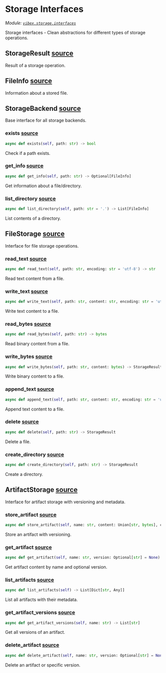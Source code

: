 # Storage Interfaces

_Module: [`vibex.storage.interfaces`](https://github.com/dustland/vibex/blob/main/src/vibex/storage/interfaces.py)_

Storage interfaces - Clean abstractions for different types of storage operations.

## StorageResult <a href="https://github.com/dustland/vibex/blob/main/src/vibex/storage/interfaces.py#L13" class="source-link" title="View source code">source</a>

Result of a storage operation.

## FileInfo <a href="https://github.com/dustland/vibex/blob/main/src/vibex/storage/interfaces.py#L30" class="source-link" title="View source code">source</a>

Information about a stored file.

## StorageBackend <a href="https://github.com/dustland/vibex/blob/main/src/vibex/storage/interfaces.py#L44" class="source-link" title="View source code">source</a>

Base interface for all storage backends.

### exists <a href="https://github.com/dustland/vibex/blob/main/src/vibex/storage/interfaces.py#L48" class="source-link" title="View source code">source</a>

```python
async def exists(self, path: str) -> bool
```

Check if a path exists.

### get_info <a href="https://github.com/dustland/vibex/blob/main/src/vibex/storage/interfaces.py#L53" class="source-link" title="View source code">source</a>

```python
async def get_info(self, path: str) -> Optional[FileInfo]
```

Get information about a file/directory.

### list_directory <a href="https://github.com/dustland/vibex/blob/main/src/vibex/storage/interfaces.py#L58" class="source-link" title="View source code">source</a>

```python
async def list_directory(self, path: str = '.') -> List[FileInfo]
```

List contents of a directory.

## FileStorage <a href="https://github.com/dustland/vibex/blob/main/src/vibex/storage/interfaces.py#L63" class="source-link" title="View source code">source</a>

Interface for file storage operations.

### read_text <a href="https://github.com/dustland/vibex/blob/main/src/vibex/storage/interfaces.py#L67" class="source-link" title="View source code">source</a>

```python
async def read_text(self, path: str, encoding: str = 'utf-8') -> str
```

Read text content from a file.

### write_text <a href="https://github.com/dustland/vibex/blob/main/src/vibex/storage/interfaces.py#L72" class="source-link" title="View source code">source</a>

```python
async def write_text(self, path: str, content: str, encoding: str = 'utf-8') -> StorageResult
```

Write text content to a file.

### read_bytes <a href="https://github.com/dustland/vibex/blob/main/src/vibex/storage/interfaces.py#L77" class="source-link" title="View source code">source</a>

```python
async def read_bytes(self, path: str) -> bytes
```

Read binary content from a file.

### write_bytes <a href="https://github.com/dustland/vibex/blob/main/src/vibex/storage/interfaces.py#L82" class="source-link" title="View source code">source</a>

```python
async def write_bytes(self, path: str, content: bytes) -> StorageResult
```

Write binary content to a file.

### append_text <a href="https://github.com/dustland/vibex/blob/main/src/vibex/storage/interfaces.py#L87" class="source-link" title="View source code">source</a>

```python
async def append_text(self, path: str, content: str, encoding: str = 'utf-8') -> StorageResult
```

Append text content to a file.

### delete <a href="https://github.com/dustland/vibex/blob/main/src/vibex/storage/interfaces.py#L92" class="source-link" title="View source code">source</a>

```python
async def delete(self, path: str) -> StorageResult
```

Delete a file.

### create_directory <a href="https://github.com/dustland/vibex/blob/main/src/vibex/storage/interfaces.py#L97" class="source-link" title="View source code">source</a>

```python
async def create_directory(self, path: str) -> StorageResult
```

Create a directory.

## ArtifactStorage <a href="https://github.com/dustland/vibex/blob/main/src/vibex/storage/interfaces.py#L102" class="source-link" title="View source code">source</a>

Interface for artifact storage with versioning and metadata.

### store_artifact <a href="https://github.com/dustland/vibex/blob/main/src/vibex/storage/interfaces.py#L106" class="source-link" title="View source code">source</a>

```python
async def store_artifact(self, name: str, content: Union[str, bytes], content_type: str = 'text/plain', metadata: Optional[Dict[str, Any]] = None) -> StorageResult
```

Store an artifact with versioning.

### get_artifact <a href="https://github.com/dustland/vibex/blob/main/src/vibex/storage/interfaces.py#L117" class="source-link" title="View source code">source</a>

```python
async def get_artifact(self, name: str, version: Optional[str] = None) -> Optional[str]
```

Get artifact content by name and optional version.

### list_artifacts <a href="https://github.com/dustland/vibex/blob/main/src/vibex/storage/interfaces.py#L122" class="source-link" title="View source code">source</a>

```python
async def list_artifacts(self) -> List[Dict[str, Any]]
```

List all artifacts with their metadata.

### get_artifact_versions <a href="https://github.com/dustland/vibex/blob/main/src/vibex/storage/interfaces.py#L127" class="source-link" title="View source code">source</a>

```python
async def get_artifact_versions(self, name: str) -> List[str]
```

Get all versions of an artifact.

### delete_artifact <a href="https://github.com/dustland/vibex/blob/main/src/vibex/storage/interfaces.py#L132" class="source-link" title="View source code">source</a>

```python
async def delete_artifact(self, name: str, version: Optional[str] = None) -> StorageResult
```

Delete an artifact or specific version.
